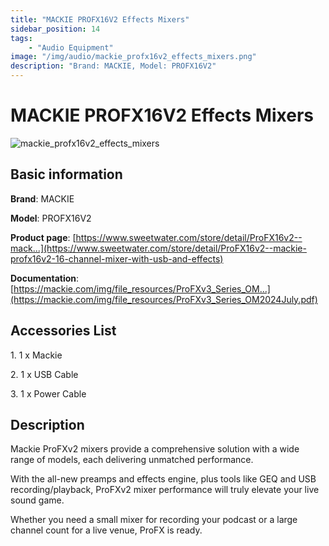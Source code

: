 ```yaml
---
title: "MACKIE PROFX16V2 Effects Mixers"
sidebar_position: 14
tags:
    - "Audio Equipment"
image: "/img/audio/mackie_profx16v2_effects_mixers.png"
description: "Brand: MACKIE, Model: PROFX16V2"
---
```

# MACKIE PROFX16V2 Effects Mixers

![mackie_profx16v2_effects_mixers](/img/audio/mackie_profx16v2_effects_mixers.png)

## Basic information

**Brand**: MACKIE

**Model**: PROFX16V2

**Product page**: [https://www.sweetwater.com/store/detail/ProFX16v2--mack...](https://www.sweetwater.com/store/detail/ProFX16v2--mackie-profx16v2-16-channel-mixer-with-usb-and-effects)

**Documentation**: [https://mackie.com/img/file_resources/ProFXv3_Series_OM...](https://mackie.com/img/file_resources/ProFXv3_Series_OM2024July.pdf)

## Accessories List

1\. 1 x Mackie

 2\. 1 x USB Cable

 3\. 1 x Power Cable

## Description

Mackie ProFXv2 mixers provide a comprehensive solution with a wide range of models, each delivering unmatched performance\.



With the all\-new preamps and effects engine, plus tools like GEQ and USB recording/playback, ProFXv2 mixer performance will truly elevate your live sound game\.



Whether you need a small mixer for recording your podcast or a large channel count for a live venue, ProFX is ready\.





